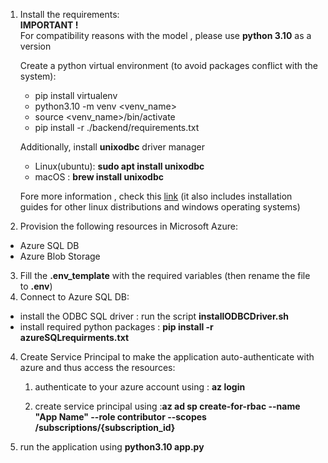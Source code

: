 1. Install the requirements: <br>
    **IMPORTANT !** <br>
    For compatibility reasons with the model , please use **python 3.10** as a version

    Create a python virtual environment (to avoid packages conflict with the system):
    - pip install virtualenv
    - python3.10 -m venv <venv_name>
    - source <venv_name>/bin/activate
    - pip install -r ./backend/requirements.txt

    Additionally, install **unixodbc** driver manager
    - Linux(ubuntu): **sudo apt install unixodbc**
    - macOS : **brew install unixodbc**

    Fore more information , check this [link](https://docs.teradata.com/r/Teradata-Package-for-R-User-Guide/July-2021/Connecting-to-Vantage-with-Teradata-ODBC-Driver/Installing-and-Configuring-Teradata-ODBC) (it also includes installation guides for other linux distributions and windows operating systems)

2. Provision the following resources in Microsoft Azure:
- Azure SQL DB 
- Azure Blob Storage

3. Fill the **.env_template** with the required variables (then rename the file to **.env**)
3. Connect to Azure SQL DB: 
- install the ODBC SQL driver : run the script **installODBCDriver.sh**
- install required python packages : **pip install -r azureSQLrequirments.txt**


4. Create Service Principal to make the application auto-authenticate with azure and thus access the resources: 

    1. authenticate to your azure account using : **az login**

    2. create service principal using :**az ad sp create-for-rbac --name "App Name" --role contributor --scopes /subscriptions/{subscription_id}**

5. run the application using **python3.10 app.py**
